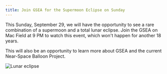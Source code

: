 ```yaml
---
title: Join GSEA for the Supermoon Eclipse on Sunday
---
```


This Sunday, September 29, we will have the opportunity to see a rare
combination of a supermoon and a total lunar eclipse.  Join the GSEA on Mac
Field at 9 PM to watch this event, which won't happen for another 18 years.
<!--END_EXCERPT-->
This will also be an opportunity to learn more about GSEA and the current
Near-Space Balloon Project.

![Lunar eclipse](http://cdn.abclocal.go.com/content/creativecontent/images/cms/966746_1280x720.jpg)
